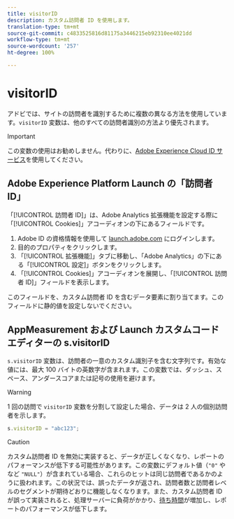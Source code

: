 ```yaml
---
title: visitorID
description: カスタム訪問者 ID を使用します。
translation-type: tm+mt
source-git-commit: c4833525816d81175a3446215eb92310ee4021dd
workflow-type: tm+mt
source-wordcount: '257'
ht-degree: 100%

---
```



# visitorID

アドビでは、サイトの訪問者を識別するために複数の異なる方法を使用しています。`visitorID` 変数は、他のすべての訪問者識別の方法より優先されます。

>[!IMPORTANT]
>
> この変数の使用はお勧めしません。代わりに、[Adobe Experience Cloud ID サービス](https://docs.adobe.com/content/help/ja-JP/id-service/using/home.html)を使用してください。

## Adobe Experience Platform Launch の「訪問者 ID」

「[!UICONTROL 訪問者 ID]」は、Adobe Analytics 拡張機能を設定する際に「[!UICONTROL Cookies]」アコーディオンの下にあるフィールドです。

1. Adobe ID の資格情報を使用して [launch.adobe.com](https://launch.adobe.com) にログインします。
2. 目的のプロパティをクリックします。
3. 「[!UICONTROL 拡張機能]」タブに移動し、「Adobe Analytics」の下にある「[!UICONTROL 設定]」ボタンをクリックします。
4. 「[!UICONTROL Cookies]」アコーディオンを展開し、「[!UICONTROL 訪問者 ID]」フィールドを表示します。

このフィールドを、カスタム訪問者 ID を含むデータ要素に割り当てます。このフィールドに静的値を設定しないでください。

## AppMeasurement および Launch カスタムコードエディターの s.visitorID

`s.visitorID` 変数は、訪問者の一意のカスタム識別子を含む文字列です。有効な値には、最大 100 バイトの英数字が含まれます。この変数では、ダッシュ、スペース、アンダースコアまたは記号の使用を避けます。

>[!WARNING]
>
> 1 回の訪問で `visitorID` 変数を分割して設定した場合、データは 2 人の個別訪問者を示します。

```js
s.visitorID = "abc123";
```

>[!CAUTION]
>
>カスタム訪問者 ID を無効に実装すると、データが正しくなくなり、レポートのパフォーマンスが低下する可能性があります。この変数にデフォルト値（`"0"` やなど `"NULL"`）が含まれている場合、これらのヒットは同じ訪問者であるかのように扱われます。この状況では、誤ったデータが返され、訪問者数と訪問者レベルのセグメントが期待どおりに機能しなくなります。また、カスタム訪問者 ID が誤って実装されると、処理サーバーに負荷がかかり、[待ち時間](/help/technotes/latency.md)が増加し、レポートのパフォーマンスが低下します。
